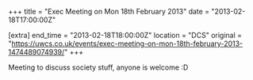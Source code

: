 +++
title = "Exec Meeting on Mon 18th February 2013"
date = "2013-02-18T17:00:00Z"

[extra]
end_time = "2013-02-18T18:00:00Z"
location = "DCS"
original = "https://uwcs.co.uk/events/exec-meeting-on-mon-18th-february-2013-1474489074939/"
+++

Meeting to discuss society stuff, anyone is welcome :D

